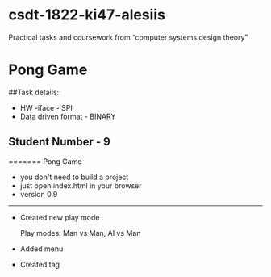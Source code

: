 # csdt-1822-ki47-alesiis
Practical tasks and coursework from “computer systems design theory”

# Pong Game
##Task details:
- HW -iface  -  SPI
- Data driven format - BINARY
## Student Number - 9 
=======
Pong Game


- you don't need to build a project
- just open index.html in your browser
- version 0.9
___
- Created new play mode
  
   Play modes: Man vs Man, AI vs Man
-   Added menu
- Created tag 
  
  
